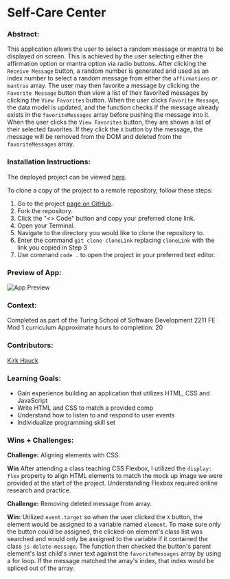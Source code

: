 # Self-Care Center 

### Abstract:

This application allows the user to select a random message or mantra to be displayed on screen. This is achieved by the user selecting either
the affirmation option or mantra option via radio buttons. After clicking the `Receive Message` button, a random number is generated and used as an
index number to select a random message from either the `affirmations` or `mantras` array. The user may then favorite a message by clicking the
`Favorite Message` button then view a list of their favorited messages by clicking the `View Favorites` button. When the user clicks `Favorite Message`,
the data model is updated, and the function checks if the message already exists in the `favoriteMessages` array before pushing the message into it.
When the user clicks the `View Favorites` button, they are shown a list of their selected favorites. If they click the `X` button by the message, the
message will be removed from the DOM and deleted from the `favoriteMessages` array.

### Installation Instructions:

The deployed project can be viewed [here](https://kirkhauck.github.io/self-care-center/).

To clone a copy of the project to a remote repository, follow these steps:

1. Go to the project [page on GitHub](https://github.com/kirkhauck/self-care-center).
2. Fork the repository.
3. Click the "<> Code" button and copy your preferred clone link.
4. Open your Terminal.
5. Navigate to the directory you would like to clone the repository to.
6. Enter the command `git clone cloneLink` replacing `cloneLink` with the link you copied in Step 3
7. Use command `code .` to open the project in your preferred text editor.

### Preview of App:

![App Preview](https://media0.giphy.com/media/nODTUwPfodd2A8n4t3/giphy.gif?cid=790b761171e13042536df8abb5affe14c78bc9908a40c6b9&rid=giphy.gif&ct=g)

### Context:

Completed as part of the Turing School of Software Development 2211 FE Mod 1 curriculum
Approximate hours to completion: 20

### Contributors:

[Kirk Hauck](https://github.com/kirkhauck)

### Learning Goals:

- Gain experience building an application that utilizes HTML, CSS and JavaScript
- Write HTML and CSS to match a provided comp
- Understand how to listen to and respond to user events
- Individualize programming skill set

### Wins + Challenges:

**Challenge:** Aligning elements with CSS.

**Win** After attending a class teaching CSS Flexbox, I utilized the `display: flex` property to align HTML elements to match the mock up image we were
provided at the start of the project. Understanding Flexbox required online research and practice.

**Challenge:** Removing deleted message from array.

**Win:** Utilized `event.target` so when the user clicked the `X` button, the element would be assigned to a variable named `element`. To make sure
only the button could be assigned, the clicked-on element's class list was searched and would only be assigned to the variable if it contained the class
`js-delete-message`. The function then checked the button's parent element's last child's inner text against the `favoriteMessages` array by using a for
loop. If the message matched the array's index, that index would be spliced out of the array.
